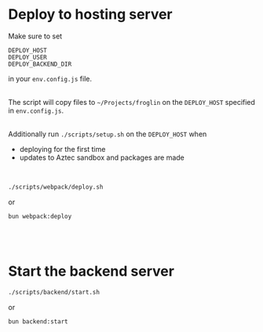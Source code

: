 # Deploy to hosting server

Make sure to set

    DEPLOY_HOST
    DEPLOY_USER
    DEPLOY_BACKEND_DIR

in your `env.config.js` file.<br>
<br>

The script will copy files to `~/Projects/froglin` on the `DEPLOY_HOST` specified in `env.config.js`.<br>
<br>

Additionally run `./scripts/setup.sh` on the `DEPLOY_HOST` when
- deploying for the first time
- updates to Aztec sandbox and packages are made

<br>

```sh
./scripts/webpack/deploy.sh
```
or
```sh
bun webpack:deploy
```

<br>
<br>

# Start the backend server

```sh
./scripts/backend/start.sh
```
or
```sh
bun backend:start
```
